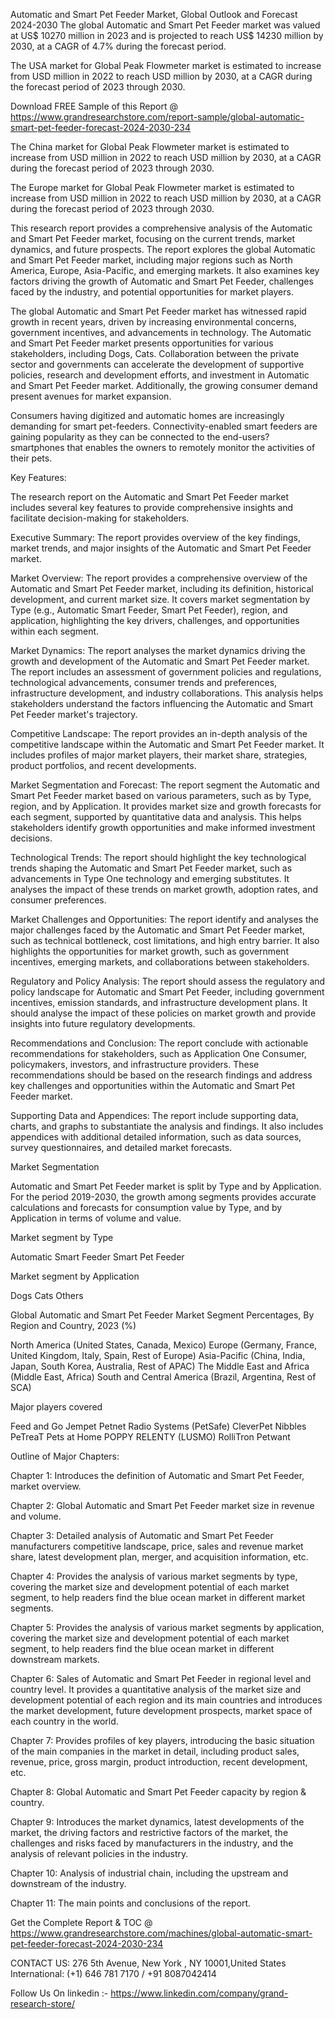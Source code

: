 Automatic and Smart Pet Feeder Market, Global Outlook and Forecast 2024-2030
The global Automatic and Smart Pet Feeder market was valued at US$ 10270 million in 2023 and is projected to reach US$ 14230 million by 2030, at a CAGR of 4.7% during the forecast period.

The USA market for Global Peak Flowmeter market is estimated to increase from USD million in 2022 to reach USD million by 2030, at a CAGR during the forecast period of 2023 through 2030.

Download FREE Sample of this Report @ https://www.grandresearchstore.com/report-sample/global-automatic-smart-pet-feeder-forecast-2024-2030-234

The China market for Global Peak Flowmeter market is estimated to increase from USD million in 2022 to reach USD million by 2030, at a CAGR during the forecast period of 2023 through 2030.

The Europe market for Global Peak Flowmeter market is estimated to increase from USD million in 2022 to reach USD million by 2030, at a CAGR during the forecast period of 2023 through 2030.

This research report provides a comprehensive analysis of the Automatic and Smart Pet Feeder market, focusing on the current trends, market dynamics, and future prospects. The report explores the global Automatic and Smart Pet Feeder market, including major regions such as North America, Europe, Asia-Pacific, and emerging markets. It also examines key factors driving the growth of Automatic and Smart Pet Feeder, challenges faced by the industry, and potential opportunities for market players.

The global Automatic and Smart Pet Feeder market has witnessed rapid growth in recent years, driven by increasing environmental concerns, government incentives, and advancements in technology. The Automatic and Smart Pet Feeder market presents opportunities for various stakeholders, including Dogs, Cats. Collaboration between the private sector and governments can accelerate the development of supportive policies, research and development efforts, and investment in Automatic and Smart Pet Feeder market. Additionally, the growing consumer demand present avenues for market expansion.

Consumers having digitized and automatic homes are increasingly demanding for smart pet-feeders. Connectivity-enabled smart feeders are gaining popularity as they can be connected to the end-users? smartphones that enables the owners to remotely monitor the activities of their pets.

Key Features:

The research report on the Automatic and Smart Pet Feeder market includes several key features to provide comprehensive insights and facilitate decision-making for stakeholders.

Executive Summary: The report provides overview of the key findings, market trends, and major insights of the Automatic and Smart Pet Feeder market.

Market Overview: The report provides a comprehensive overview of the Automatic and Smart Pet Feeder market, including its definition, historical development, and current market size. It covers market segmentation by Type (e.g., Automatic Smart Feeder, Smart Pet Feeder), region, and application, highlighting the key drivers, challenges, and opportunities within each segment.

Market Dynamics: The report analyses the market dynamics driving the growth and development of the Automatic and Smart Pet Feeder market. The report includes an assessment of government policies and regulations, technological advancements, consumer trends and preferences, infrastructure development, and industry collaborations. This analysis helps stakeholders understand the factors influencing the Automatic and Smart Pet Feeder market's trajectory.

Competitive Landscape: The report provides an in-depth analysis of the competitive landscape within the Automatic and Smart Pet Feeder market. It includes profiles of major market players, their market share, strategies, product portfolios, and recent developments.

Market Segmentation and Forecast: The report segment the Automatic and Smart Pet Feeder market based on various parameters, such as by Type, region, and by Application. It provides market size and growth forecasts for each segment, supported by quantitative data and analysis. This helps stakeholders identify growth opportunities and make informed investment decisions.

Technological Trends: The report should highlight the key technological trends shaping the Automatic and Smart Pet Feeder market, such as advancements in Type One technology and emerging substitutes. It analyses the impact of these trends on market growth, adoption rates, and consumer preferences.

Market Challenges and Opportunities: The report identify and analyses the major challenges faced by the Automatic and Smart Pet Feeder market, such as technical bottleneck, cost limitations, and high entry barrier. It also highlights the opportunities for market growth, such as government incentives, emerging markets, and collaborations between stakeholders.

Regulatory and Policy Analysis: The report should assess the regulatory and policy landscape for Automatic and Smart Pet Feeder, including government incentives, emission standards, and infrastructure development plans. It should analyse the impact of these policies on market growth and provide insights into future regulatory developments.

Recommendations and Conclusion: The report conclude with actionable recommendations for stakeholders, such as Application One Consumer, policymakers, investors, and infrastructure providers. These recommendations should be based on the research findings and address key challenges and opportunities within the Automatic and Smart Pet Feeder market.

Supporting Data and Appendices: The report include supporting data, charts, and graphs to substantiate the analysis and findings. It also includes appendices with additional detailed information, such as data sources, survey questionnaires, and detailed market forecasts.

Market Segmentation

Automatic and Smart Pet Feeder market is split by Type and by Application. For the period 2019-2030, the growth among segments provides accurate calculations and forecasts for consumption value by Type, and by Application in terms of volume and value.

Market segment by Type

Automatic Smart Feeder
Smart Pet Feeder

Market segment by Application

Dogs
Cats
Others

Global Automatic and Smart Pet Feeder Market Segment Percentages, By Region and Country, 2023 (%)

North America (United States, Canada, Mexico)
Europe (Germany, France, United Kingdom, Italy, Spain, Rest of Europe)
Asia-Pacific (China, India, Japan, South Korea, Australia, Rest of APAC)
The Middle East and Africa (Middle East, Africa)
South and Central America (Brazil, Argentina, Rest of SCA)

Major players covered

Feed and Go
Jempet
Petnet
Radio Systems (PetSafe)
CleverPet
Nibbles
PeTreaT
Pets at Home
POPPY
RELENTY (LUSMO)
RolliTron
Petwant

Outline of Major Chapters:

Chapter 1: Introduces the definition of Automatic and Smart Pet Feeder, market overview.

Chapter 2: Global Automatic and Smart Pet Feeder market size in revenue and volume.

Chapter 3: Detailed analysis of Automatic and Smart Pet Feeder manufacturers competitive landscape, price, sales and revenue market share, latest development plan, merger, and acquisition information, etc.

Chapter 4: Provides the analysis of various market segments by type, covering the market size and development potential of each market segment, to help readers find the blue ocean market in different market segments.

Chapter 5: Provides the analysis of various market segments by application, covering the market size and development potential of each market segment, to help readers find the blue ocean market in different downstream markets.

Chapter 6: Sales of Automatic and Smart Pet Feeder in regional level and country level. It provides a quantitative analysis of the market size and development potential of each region and its main countries and introduces the market development, future development prospects, market space of each country in the world.

Chapter 7: Provides profiles of key players, introducing the basic situation of the main companies in the market in detail, including product sales, revenue, price, gross margin, product introduction, recent development, etc.

Chapter 8: Global Automatic and Smart Pet Feeder capacity by region & country.

Chapter 9: Introduces the market dynamics, latest developments of the market, the driving factors and restrictive factors of the market, the challenges and risks faced by manufacturers in the industry, and the analysis of relevant policies in the industry.

Chapter 10: Analysis of industrial chain, including the upstream and downstream of the industry.

Chapter 11: The main points and conclusions of the report.

Get the Complete Report & TOC @ https://www.grandresearchstore.com/machines/global-automatic-smart-pet-feeder-forecast-2024-2030-234

CONTACT US:
276 5th Avenue, New York , NY 10001,United States
International: (+1) 646 781 7170 / +91 8087042414

Follow Us On linkedin :- https://www.linkedin.com/company/grand-research-store/
